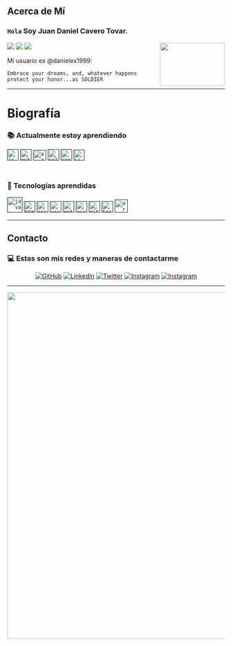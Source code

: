## Acerca de Mí


### `Hola` Soy Juan Daniel Cavero Tovar.
![](https://komarev.com/ghpvc/?username=danielex1999&color=00a0a0&style=plastic) 
![](https://img.shields.io/github/followers/danielex1999?style=social) 
![](https://img.shields.io/twitter/follow/danielex1999?style=social)
<img align="right" width="150" height="100" src="https://www.ffbegif.com/Cobalt%20Blade%20Noctis%20(NV)/215002907%20Win.gif">

Mi usuario es @danielex1999:
```
Embrace your dreams, and, whatever happens protect your honor...as SOLDIER
```
---


# Biografía

### :books: Actualmente estoy aprendiendo

<code><a href="" target="_blank"><img src="https://user-images.githubusercontent.com/69739890/116199489-c874cf80-a6fc-11eb-8930-e99b5442212b.jpg" width="26px" alt="js"></a></code>
<code><a href="" target="_blank"><img src="https://cdn4.iconfinder.com/data/icons/logos-and-brands/512/267_Python_logo-512.png" width="26px" alt="pyton"></a></code>
<code><a href="" target="_blank"><img src="https://www.abd.es/wp-content/uploads/2021/03/principal.png" height="24px" style="margin-bottom: 5%;" width="30px" alt="azure"></a></code>
<code><a href="" target="_blank"><img src="https://user-images.githubusercontent.com/69739890/116515443-e9baf480-a891-11eb-94fe-724144f9e20a.png" width="26px" alt="selenium"></a></code>
<code><a href="" target="_blank"><img src="https://pivotal.gallerycdn.vsassets.io/extensions/pivotal/vscode-boot-dev-pack/0.1.0/1629148309593/Microsoft.VisualStudio.Services.Icons.Default" width="26px" alt="springboot"></a></code>
<code><a href="" target="_blank"><img src="https://avatars.githubusercontent.com/u/131436?s=280&v=4" width="25px" alt="Liferay"></a></code>

### :file_folder: Tecnologías aprendidas 
<code><a href="" target="_blank"><img src="https://cdn.iconscout.com/icon/free/png-512/java-43-569305.png" width="35px" alt="java"></a></code>
<code><a href="" target="_blank"><img src="https://image.flaticon.com/icons/png/512/732/732212.png" width="26px" alt="html"></a></code>
<code><a href="" target="_blank"><img src="https://midu.dev/images/tags/css.png" width="26px" alt="css"></a></code>
<code><a href="" target="_blank"><img src="https://upload.wikimedia.org/wikipedia/commons/thumb/9/9a/Visual_Studio_Code_1.35_icon.svg/1024px-Visual_Studio_Code_1.35_icon.svg.png" width="26px" alt="vscode"></a></code>
<code><a href="" target="_blank"><img src="https://upload.wikimedia.org/wikipedia/commons/thumb/9/98/Apache_NetBeans_Logo.svg/888px-Apache_NetBeans_Logo.svg.png" width="26px" alt="netbeans"></a></code>
<code><a href="" target="_blank"><img src="https://findicons.com/files/icons/977/rrze/720/database_mysql.png" width="26px" alt="vscode"></a></code>
<code><a href="" target="_blank"><img src="https://git-scm.com/images/logos/downloads/Git-Icon-1788C.png" width="26px" alt="git"></a></code>
<code><a href="" target="_blank"><img src="https://www.milinux.es/wp-content/uploads/2018/07/terminal-logo-512x512.png" width="26px" alt="terminal"></a></code>
<code><a href="" target="_blank"><img src="https://img.icons8.com/color/50/000000/arduino.png" width="30px" alt="arduino"/></a></code>


---

## Contacto

### :computer: Estas son mis redes y maneras de contactarme
<p align="center">
	<a href="https://github.com/danielex1999"><img src="https://camo.githubusercontent.com/439d559885a8195d5a91a92f8a72e29767e011b9a15933e26f28a0b551c5706d/68747470733a2f2f696d672e69636f6e73382e636f6d2f627562626c65732f35302f3030303030302f6769746875622e706e67" alt="GitHub" data-canonical-src="https://img.icons8.com/bubbles/50/000000/github.png" style="max-width:100%;"></a>
	<a href="https://www.linkedin.com/in/juancavero/" rel="nofollow"><img src="https://camo.githubusercontent.com/4710c8417adc9fc1e9fe4b44a7f6b2451d053cdfc0ac97550b67dc268973b14e/68747470733a2f2f696d672e69636f6e73382e636f6d2f627562626c65732f35302f3030303030302f6c696e6b6564696e2e706e67" alt="LinkedIn" data-canonical-src="https://img.icons8.com/bubbles/50/000000/linkedin.png" style="max-width:100%;"></a>
	<a href="https://twitter.com/danielex1999" rel="nofollow"><img src="https://camo.githubusercontent.com/008f85aee25d0f5bc0cf1c094b9119cadd815195417779a7d94623aa2d6ed53f/68747470733a2f2f696d672e69636f6e73382e636f6d2f627562626c65732f35302f3030303030302f747769747465722d636972636c65642e706e67" alt="Twitter" data-canonical-src="https://img.icons8.com/bubbles/50/000000/twitter-circled.png" style="max-width:100%;"></a>
	<a href="mailto:daniel_jul_can@hotmail.com"><img src="https://camo.githubusercontent.com/c841b41a94a72ef5dc5fcdb9e7b92951d73541fdbf0b62d7459cba13a9d8e016/68747470733a2f2f696d672e69636f6e73382e636f6d2f627562626c65732f35302f3030303030302f656d61696c2e706e67" alt="Instagram" data-canonical-src="https://img.icons8.com/bubbles/50/000000/email.png" style="max-width:100%;"></a>
  <a href="https://api.whatsapp.com/send?phone=51989296287&amp;text=Hello%2C%20I%20would%20like%20to%20talk%20about%20a%20new%20project." rel="nofollow"><img src="https://camo.githubusercontent.com/ea4db2b6cd2146fcbc3406b7b9e5971e23d03766aa7a3b3256dedda8918970f0/68747470733a2f2f696d672e69636f6e73382e636f6d2f627562626c65732f35302f3030303030302f77686174736170702e706e67" alt="Instagram" data-canonical-src="https://img.icons8.com/bubbles/50/000000/whatsapp.png" style="max-width:100%;"></a>
</p>

---
<p align="center">
<img width=800 src="https://github-profile-trophy.vercel.app/?username=danielex1999&margin-w=10&row=1&theme=gruvbox&no-bg=true"/>
</p>




